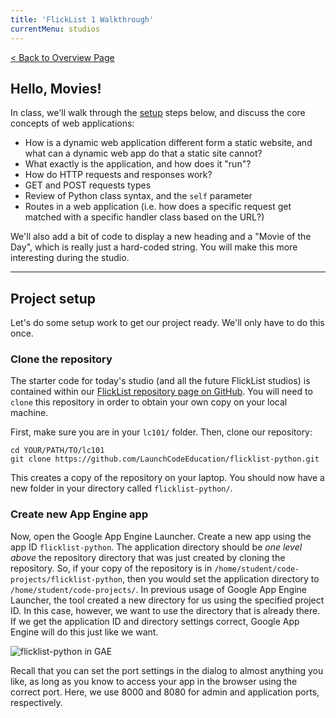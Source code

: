 ```yaml
---
title: 'FlickList 1 Walkthrough'
currentMenu: studios
---
```


[< Back to Overview Page](..)

## Hello, Movies!

In class, we'll walk through the [setup](#project-setup) steps below, and discuss the core concepts of web applications:
* How is a dynamic web application different form a static website, and what can a dynamic web app do that a static site cannot?
* What exactly is the application, and how does it "run"?
* How do HTTP requests and responses work?
* GET and POST requests types
* Review of Python class syntax, and the `self` parameter
* Routes in a web application (i.e. how does a specific request get matched with a specific handler class based on the URL?)

We'll also add a bit of code to display a new heading and a "Movie of the Day", which is really just a hard-coded string. You will make this more interesting during the studio.

---

## Project setup

Let's do some setup work to get our project ready. We'll only have to do this once.

### Clone the repository

The starter code for today's studio (and all the future FlickList studios) is contained within our [FlickList repository page on GitHub](https://github.com/LaunchCodeEducation/flicklist-python). You will need to `clone` this repository in order to obtain your own copy on your local machine.

First, make sure you are in your `lc101/` folder. Then, clone our repository:

```nohighlight
cd YOUR/PATH/TO/lc101
git clone https://github.com/LaunchCodeEducation/flicklist-python.git
```

This creates a copy of the repository on your laptop. You should now have a new folder in your directory called `flicklist-python/`.

### Create new App Engine app

Now, open the Google App Engine Launcher. Create a new app using the app ID `flicklist-python`. The application directory should be *one level above* the repository directory that was just created by cloning the repository. So, if your copy of the repository is in `/home/student/code-projects/flicklist-python`, then you would set the application directory to `/home/student/code-projects/`. In previous usage of Google App Engine Launcher, the tool created a new directory for us using the specified project ID. In this case, however, we want to use the directory that is already there. If we get the application ID and directory settings correct, Google App Engine will do this just like we want.

![flicklist-python in GAE](images/flicklist-gae.png)

Recall that you can set the port settings in the dialog to almost anything you like, as long as you know to access your app in the browser using the correct port. Here, we use 8000 and 8080 for admin and application ports, respectively.


[get-the-code]: ../getting-the-code/
